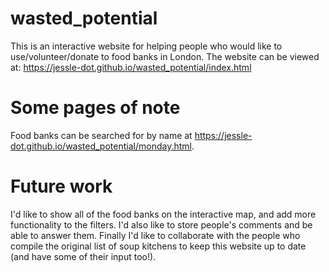 # wasted_potential
This is an interactive website for helping people who would like to use/volunteer/donate to food banks in London. The website can be viewed at: https://jessle-dot.github.io/wasted_potential/index.html

# Some pages of note
Food banks can be searched for by name at https://jessle-dot.github.io/wasted_potential/monday.html.

# Future work
I'd like to show all of the food banks on the interactive map, and add more functionality to the filters. I'd also like to store people's comments and be able to answer them. Finally I'd like to collaborate with the people who compile the original list of soup kitchens to keep this website up to date (and have some of their input too!).
